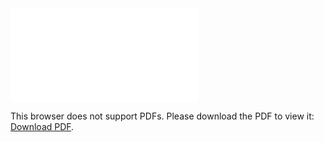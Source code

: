 <object data="christ-in-song/CIS1908pdfs/150.pdf" type="application/pdf" width="100%" height="1024px">
    <embed src="christ-in-song/CIS1908pdfs/150.pdf">
        <p>This browser does not support PDFs. Please download the PDF to view it: <a href="christ-in-song/CIS1908pdfs/150.pdf">Download PDF</a>.</p>
    </embed>
</object>
